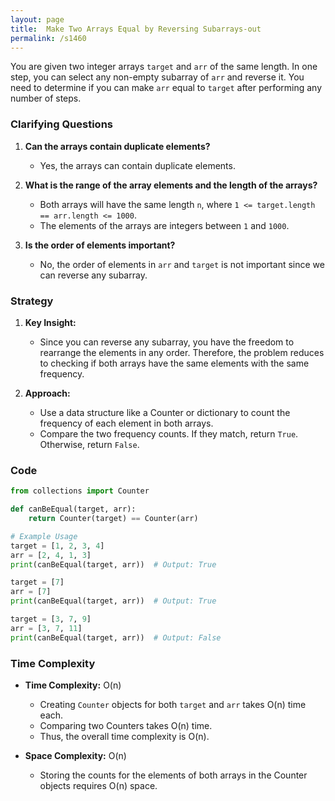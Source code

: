 ```yaml
---
layout: page
title:  Make Two Arrays Equal by Reversing Subarrays-out
permalink: /s1460
---
```


You are given two integer arrays `target` and `arr` of the same length. In one step, you can select any non-empty subarray of `arr` and reverse it. You need to determine if you can make `arr` equal to `target` after performing any number of steps.

### Clarifying Questions

1. **Can the arrays contain duplicate elements?**
   - Yes, the arrays can contain duplicate elements.
   
2. **What is the range of the array elements and the length of the arrays?**
   - Both arrays will have the same length `n`, where `1 <= target.length == arr.length <= 1000`.
   - The elements of the arrays are integers between `1` and `1000`.

3. **Is the order of elements important?**
   - No, the order of elements in `arr` and `target` is not important since we can reverse any subarray.

### Strategy

1. **Key Insight:**
   - Since you can reverse any subarray, you have the freedom to rearrange the elements in any order. Therefore, the problem reduces to checking if both arrays have the same elements with the same frequency.

2. **Approach:**
   - Use a data structure like a Counter or dictionary to count the frequency of each element in both arrays.
   - Compare the two frequency counts. If they match, return `True`. Otherwise, return `False`.

### Code

```python
from collections import Counter

def canBeEqual(target, arr):
    return Counter(target) == Counter(arr)

# Example Usage
target = [1, 2, 3, 4]
arr = [2, 4, 1, 3]
print(canBeEqual(target, arr))  # Output: True

target = [7]
arr = [7]
print(canBeEqual(target, arr))  # Output: True

target = [3, 7, 9]
arr = [3, 7, 11]
print(canBeEqual(target, arr))  # Output: False
```

### Time Complexity

- **Time Complexity:** O(n)
  - Creating `Counter` objects for both `target` and `arr` takes O(n) time each.
  - Comparing two Counters takes O(n) time.
  - Thus, the overall time complexity is O(n).

- **Space Complexity:** O(n)
  - Storing the counts for the elements of both arrays in the Counter objects requires O(n) space.